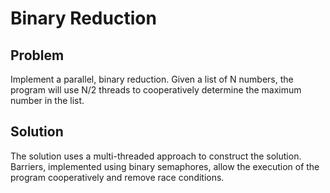 # Binary Reduction

## Problem
Implement a parallel, binary reduction. Given a list of N numbers, the program will use N/2 threads to cooperatively determine the maximum number in the list.

## Solution
The solution uses a multi-threaded approach to construct the solution. Barriers, implemented using binary semaphores, allow the execution of the program cooperatively and remove race conditions. 


